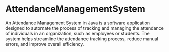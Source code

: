 # AttendanceManagementSystem
An Attendance Management System in Java is a software application designed to automate the process of tracking and managing the attendance of individuals in an organization, such as employees or students. The system helps streamline the attendance tracking process, reduce manual errors, and improve overall efficiency. 
